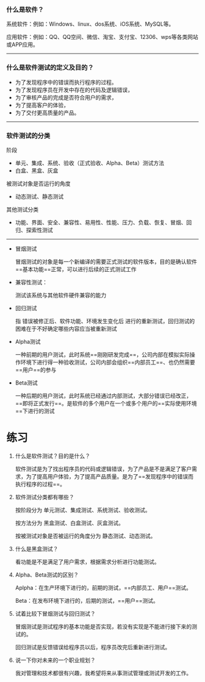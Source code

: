 ### 什么是软件？

系统软件：例如：Windows、linux、dos系统、iOS系统、MySQL等。

应用软件：例如：QQ、QQ空间、微信、淘宝、支付宝、12306、wps等各类网站或APP应用。

---
### 什么是软件测试的定义及目的？

- 为了发现程序中的错误而执行程序的过程。
- 为了发现程序员在开发中存在的代码及逻辑错误，
- 为了审核产品的完成是否符合用户的需求，
- 为了提高客户的体验，
- 为了交付更高质量的产品。

---
### 软件测试的分类
阶段
- 单元、集成、系统、验收（正式验收、Alpha、Beta）测试方法
- 白盒、黑盒、灰盒

被测试对象是否运行的角度
- 动态测试、静态测试

其他测试分类
- 功能、界面、安全、兼容性、易用性、性能、压力、负载、恢复、冒烟、回归、探索性测试

---

- 冒烟测试

    冒烟测试的对象是每一个新编译的需要正式测试的软件版本，目的是确认软件==基本功能==正常，可以进行后续的正式测试工作
    
- 兼容性测试：

    测试该系统与其他软件硬件兼容的能力

- 回归测试

    指 错误被修正后、软件功能、环境发生变化后 进行的重新测试，回归测试的困难在于不好确定哪些内容应当被重新测试

-  Alpha测试
  
    一种前期的用户测试，此时系统==刚刚研发完成==，公司内部在模拟实际操作环境下进行得一种验收测试，公司内部会组织==内部员工==、也仍然需要==用户==的参与
 
-  Beta测试
  
    一种后期的用户测试，此时系统已经通过内部测试，大部分错误已经改正，==即将正式发行==。是软件的多个用户在一个或多个用户的==实际使用环境==下进行的测试

# 练习
1. 什么是软件测试？目的是什么？

    软件测试是为了找出程序员的代码或逻辑错误，为了产品是不是满足了客户需求，为了提高用户体验，为了提高产品质量。是为了==发现程序中的错误而执行程序的过程==。

2. 软件测试分类都有哪些？

    按阶段分为 单元测试、集成测试、系统测试、验收测试。
    
    按方法分为 黑盒测试、白盒测试、灰盒测试。
    
    按被测试对象是否被运行的角度分为 静态测试、动态测试。

3. 什么是黑盒测试？ 

    看功能是不是满足了用户需求，根据需求分析进行功能测试。

4. Alpha、Beta测试的区别？
    
    Aplpha：在生产环境下进行的，前期的测试，==内部员工、用户==测试。

    Beta：在发布环境下进行的，后期的测试，==用户==测试。

5. 试着比较下冒烟测试与回归测试？

    冒烟测试是测试程序的基本功能是否实现，若没有实现是不能进行接下来的测试的。
    
    回归测试是反馈错误给程序员以后，程序员改完后重新进行测试。 
    
6. 说一下你对未来的一个职业规划？

    我对管理和技术都很有兴趣，我希望将来从事测试管理或测试开发的工作。